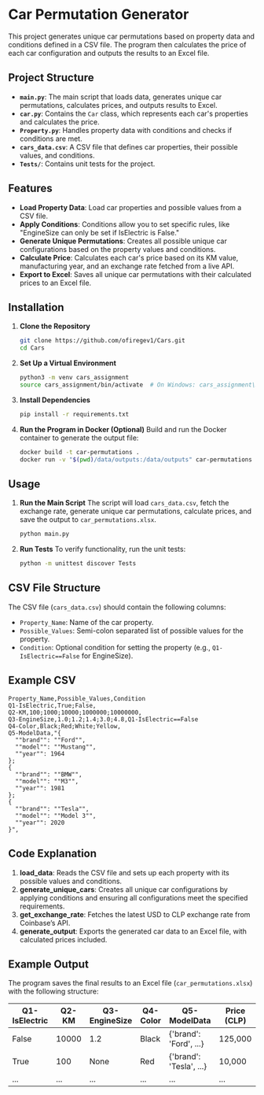 # Car Permutation Generator

This project generates unique car permutations based on property data and conditions defined in a CSV file. The program then calculates the price of each car configuration and outputs the results to an Excel file.

## Project Structure

- **`main.py`**: The main script that loads data, generates unique car permutations, calculates prices, and outputs results to Excel.
- **`car.py`**: Contains the `Car` class, which represents each car's properties and calculates the price.
- **`Property.py`**: Handles property data with conditions and checks if conditions are met.
- **`cars_data.csv`**: A CSV file that defines car properties, their possible values, and conditions.
- **`Tests/`**: Contains unit tests for the project.

## Features

- **Load Property Data**: Load car properties and possible values from a CSV file.
- **Apply Conditions**: Conditions allow you to set specific rules, like "EngineSize can only be set if IsElectric is False."
- **Generate Unique Permutations**: Creates all possible unique car configurations based on the property values and conditions.
- **Calculate Price**: Calculates each car's price based on its KM value, manufacturing year, and an exchange rate fetched from a live API.
- **Export to Excel**: Saves all unique car permutations with their calculated prices to an Excel file.

## Installation

1. **Clone the Repository**
   ```bash
   git clone https://github.com/ofiregev1/Cars.git
   cd Cars
   ```

2. **Set Up a Virtual Environment**
   ```bash
   python3 -m venv cars_assignment
   source cars_assignment/bin/activate  # On Windows: cars_assignment\Scripts\activate
   ```

3. **Install Dependencies**
   ```bash
   pip install -r requirements.txt
   ```

4. **Run the Program in Docker (Optional)**
   Build and run the Docker container to generate the output file:
   ```bash
   docker build -t car-permutations .
   docker run -v "$(pwd)/data/outputs:/data/outputs" car-permutations
   ```

## Usage

1. **Run the Main Script**
   The script will load `cars_data.csv`, fetch the exchange rate, generate unique car permutations, calculate prices, and save the output to `car_permutations.xlsx`.

   ```bash
   python main.py
   ```

2. **Run Tests**
   To verify functionality, run the unit tests:
   ```bash
   python -m unittest discover Tests
   ```

## CSV File Structure

The CSV file (`cars_data.csv`) should contain the following columns:

- `Property_Name`: Name of the car property.
- `Possible_Values`: Semi-colon separated list of possible values for the property.
- `Condition`: Optional condition for setting the property (e.g., `Q1-IsElectric==False` for EngineSize).

## Example CSV

```csv
Property_Name,Possible_Values,Condition
Q1-IsElectric,True;False,
Q2-KM,100;1000;10000;1000000;10000000,
Q3-EngineSize,1.0;1.2;1.4;3.0;4.8,Q1-IsElectric==False
Q4-Color,Black;Red;White;Yellow,
Q5-ModelData,"{
  ""brand"": ""Ford"",
  ""model"": ""Mustang"",
  ""year"": 1964
};
{
  ""brand"": ""BMW"",
  ""model"": ""M3"",
  ""year"": 1981
};
{
  ""brand"": ""Tesla"",
  ""model"": ""Model 3"",
  ""year"": 2020
}",
```

## Code Explanation

1. **load_data**: Reads the CSV file and sets up each property with its possible values and conditions.
2. **generate_unique_cars**: Creates all unique car configurations by applying conditions and ensuring all configurations meet the specified requirements.
3. **get_exchange_rate**: Fetches the latest USD to CLP exchange rate from Coinbase’s API.
4. **generate_output**: Exports the generated car data to an Excel file, with calculated prices included.

## Example Output

The program saves the final results to an Excel file (`car_permutations.xlsx`) with the following structure:

| Q1-IsElectric | Q2-KM   | Q3-EngineSize | Q4-Color | Q5-ModelData              | Price (CLP) |
|---------------|---------|---------------|----------|---------------------------|-------------|
| False         | 10000   | 1.2           | Black    | {'brand': 'Ford', ...}    | 125,000     |
| True          | 100     | None          | Red      | {'brand': 'Tesla', ...}   | 10,000      |
| ...           | ...     | ...           | ...      | ...                       | ...         |

